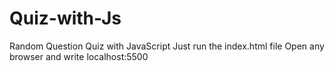 # Quiz-with-Js
Random Question Quiz with JavaScript
Just run the index.html file 
Open any browser and write localhost:5500
